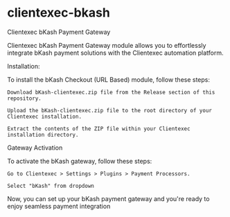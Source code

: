 # clientexec-bkash
Clientexec bKash Payment Gateway


Clientexec bKash Payment Gateway module allows you to effortlessly integrate bKash payment solutions with the Clientexec automation platform.

Installation:

To install the bKash Checkout (URL Based) module, follow these steps:

    Download bKash-clientexec.zip file from the Release section of this repository.

    Upload the bKash-clientexec.zip file to the root directory of your Clientexec installation.

    Extract the contents of the ZIP file within your Clientexec installation directory.

Gateway Activation

To activate the bKash gateway, follow these steps:

    Go to Clientexec > Settings > Plugins > Payment Processors.

    Select "bKash" from dropdown

Now, you can set up your bKash payment gateway and you're ready to enjoy seamless payment integration
